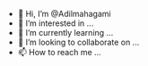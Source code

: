 - 👋 Hi, I’m @Adilmahagami
- 👀 I’m interested in ...
- 🌱 I’m currently learning ...
- 💞️ I’m looking to collaborate on ...
- 📫 How to reach me ...

<!---
Adilmahagami/Adilmahagami is a ✨ special ✨ repository because its `README.md` (this file) appears on your GitHub profile.
You can click the Preview link to take a look at your changes.
--->
